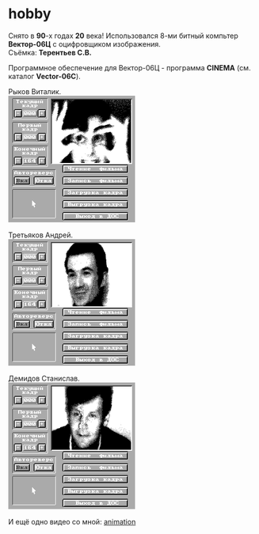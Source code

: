 # hobby

Снято в **90**-х годах **20** века! Использовался 8-ми битный компьтер **Вектор-06Ц** с оцифровщиком изображения.
<br>
Съёмка: **Терентьев С.В.**

Программное обеспечение для Вектор-06Ц - программа **CINEMA** (см. каталог **Vector-06C**).

Рыков Виталик.
<br>
![](https://github.com/drilnet/vector-06c-kino/blob/master/GIF%20Animation/Kino.%20Gray.%20Rykov%20V.gif)

Третьяков Андрей.
<br>
![](https://github.com/drilnet/vector-06c-kino/blob/master/GIF%20Animation/Kino.%20Gray.%20Tretyakov%20A.gif)

Демидов Станислав.
<br>
![](https://github.com/drilnet/vector-06c-kino/blob/master/GIF%20Animation/Kino.%20Gray.%20Demidov%20S.%201.gif)

И ещё одно видео со мной: [animation](https://github.com/drilnet/vector-06c-kino/blob/master/GIF%20Animation/Kino.%20Gray.%20Demidov%20S.%202.gif)

